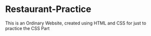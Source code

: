 # Restaurant-Practice
This is an Ordinary Website, created using HTML and CSS for just to practice the CSS Part
